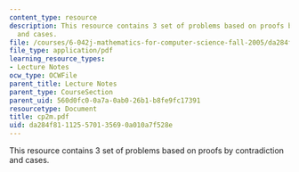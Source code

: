 ```yaml
---
content_type: resource
description: This resource contains 3 set of problems based on proofs by contradiction
  and cases.
file: /courses/6-042j-mathematics-for-computer-science-fall-2005/da284f811125570135690a010a7f528e_cp2m.pdf
file_type: application/pdf
learning_resource_types:
- Lecture Notes
ocw_type: OCWFile
parent_title: Lecture Notes
parent_type: CourseSection
parent_uid: 560d0fc0-0a7a-0ab0-26b1-b8fe9fc17391
resourcetype: Document
title: cp2m.pdf
uid: da284f81-1125-5701-3569-0a010a7f528e
---
```

This resource contains 3 set of problems based on proofs by contradiction and cases.

